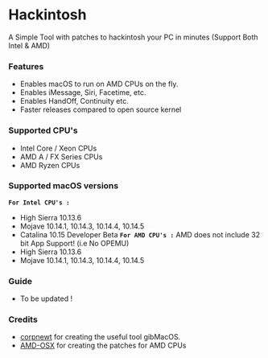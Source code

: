 # Hackintosh
A Simple Tool with patches to hackintosh your PC in minutes (Support Both Intel &amp; AMD)

### Features
- Enables macOS to run on AMD CPUs on the fly.
- Enables iMessage, Siri, Facetime, etc.
- Enables HandOff, Continuity etc.
- Faster releases compared to open source kernel

### Supported CPU's
- Intel Core / Xeon CPUs
- AMD A / FX Series CPUs
- AMD Ryzen CPUs

### Supported macOS versions
**`For Intel CPU's :`**
- High Sierra 10.13.6
- Mojave 10.14.1, 10.14.3, 10.14.4, 10.14.5
- Catalina 10.15 Developer Beta
**`For AMD CPU's :`**
AMD does not include 32 bit App Support! (i.e No OPEMU)
- High Sierra 10.13.6
- Mojave 10.14.1, 10.14.3, 10.14.4, 10.14.5


### Guide
- To be updated !

### Credits

- [corpnewt](https://github.com/corpnewt) for creating the useful tool gibMacOS.
- [AMD-OSX](https://github.com/amd-osx) for creating the patches for AMD CPUs
